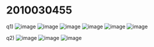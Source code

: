 # 2010030455
q1)
![image](https://user-images.githubusercontent.com/65899331/235313282-db96fd89-5c67-4ff7-966c-7e50cc720fd5.png)
![image](https://user-images.githubusercontent.com/65899331/235313287-08a6fb83-6952-458b-94da-b2c9f1d51c04.png)
![image](https://user-images.githubusercontent.com/65899331/235313289-8c328594-f842-4f15-9fe5-2549969990bd.png)
![image](https://user-images.githubusercontent.com/65899331/235313293-4ec04b7f-cb10-416c-8ec0-b43fee906aa6.png)
![image](https://user-images.githubusercontent.com/65899331/235313301-5e13056a-c93b-435b-910a-f5c5a47e1e66.png)
![image](https://user-images.githubusercontent.com/65899331/235313305-c3944b97-03c9-4644-863a-3884572be174.png)

q2)
![image](https://user-images.githubusercontent.com/65899331/235315993-c929cd9d-4afb-4e08-9038-a0fe21b93d84.png)
![image](https://user-images.githubusercontent.com/65899331/235315995-f528a0b2-1f82-4a42-81c6-ae801b253ba7.png)
![image](https://user-images.githubusercontent.com/65899331/235315997-9e6f3057-a778-4ca9-8961-3b8603820a90.png)
